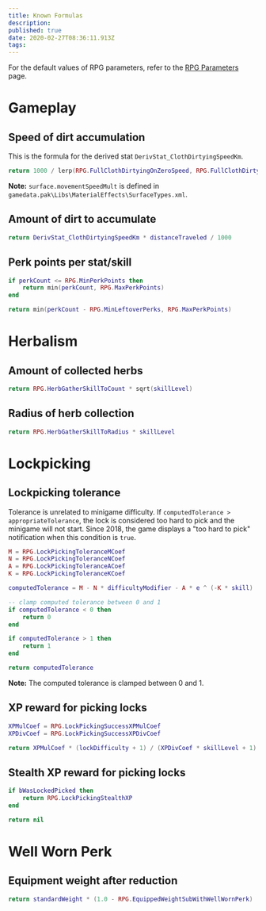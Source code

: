 ```yaml
---
title: Known Formulas
description: 
published: true
date: 2020-02-27T08:36:11.913Z
tags: 
---
```


For the default values of RPG parameters, refer to the [RPG Parameters](https://wiki.fireundubh.com/kingdomcome/rpg-parameters) page.

# Gameplay

## Speed of dirt accumulation

This is the formula for the derived stat `DerivStat_ClothDirtyingSpeedKm`.

```lua
return 1000 / lerp(RPG.FullClothDirtyingOnZeroSpeed, RPG.FullClothDirtyingOnFullSpeed, surface.movementSpeedMult)
```

**Note:** `surface.movementSpeedMult` is defined in `gamedata.pak\Libs\MaterialEffects\SurfaceTypes.xml`.

## Amount of dirt to accumulate

```lua
return DerivStat_ClothDirtyingSpeedKm * distanceTraveled / 1000
```

## Perk points per stat/skill

```lua
if perkCount <= RPG.MinPerkPoints then
	return min(perkCount, RPG.MaxPerkPoints)
end

return min(perkCount - RPG.MinLeftoverPerks, RPG.MaxPerkPoints)
```

# Herbalism

## Amount of collected herbs

```lua
return RPG.HerbGatherSkillToCount * sqrt(skillLevel)
```

## Radius of herb collection

```lua
return RPG.HerbGatherSkillToRadius * skillLevel
```

# Lockpicking

## Lockpicking tolerance

Tolerance is unrelated to minigame difficulty. If `computedTolerance > appropriateTolerance`, the lock is considered too hard to pick and the minigame will not start. Since 2018, the game displays a "too hard to pick" notification when this condition is `true`.

```lua
M = RPG.LockPickingToleranceMCoef
N = RPG.LockPickingToleranceNCoef
A = RPG.LockPickingToleranceACoef
K = RPG.LockPickingToleranceKCoef

computedTolerance = M - N * difficultyModifier - A * e ^ (-K * skill)

-- clamp computed tolerance between 0 and 1
if computedTolerance < 0 then
	return 0
end

if computedTolerance > 1 then
	return 1
end

return computedTolerance
```

**Note:** The computed tolerance is clamped between 0 and 1.

## XP reward for picking locks

```lua
XPMulCoef = RPG.LockPickingSuccessXPMulCoef
XPDivCoef = RPG.LockPickingSuccessXPDivCoef

return XPMulCoef * (lockDifficulty + 1) / (XPDivCoef * skillLevel + 1)
```

## Stealth XP reward for picking locks

```lua
if bWasLockedPicked then
	return RPG.LockPickingStealthXP
end

return nil
```

# Well Worn Perk

## Equipment weight after reduction

```lua
return standardWeight * (1.0 - RPG.EquippedWeightSubWithWellWornPerk)
```